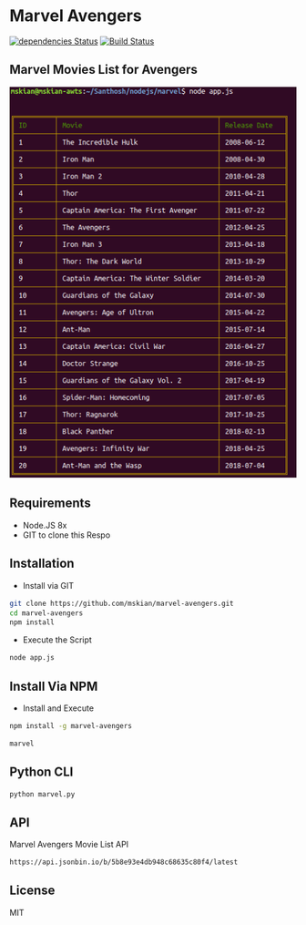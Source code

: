 # Marvel Avengers

[![dependencies Status](https://david-dm.org/mskian/marvel-avengers/status.svg)](https://david-dm.org/mskian/marvel-avengers) [![Build Status](https://travis-ci.org/mskian/marvel-avengers.svg?branch=master)](https://travis-ci.org/mskian/marvel-avengers)

## Marvel Movies List for Avengers

<p align="center">
<img src="https://raw.githubusercontent.com/mskian/marvel-avengers/master/screenshot.png">
</p>

## Requirements

- Node.JS 8x
- GIT to clone this Respo

## Installation

- Install via GIT

```bash
git clone https://github.com/mskian/marvel-avengers.git
cd marvel-avengers
npm install
```

- Execute the Script

```bash
node app.js
```

## Install Via NPM

- Install and Execute

```bash
npm install -g marvel-avengers
```

```bash
marvel
```

## Python CLI

```bash
python marvel.py
```

## API

Marvel Avengers Movie List API

```bash
https://api.jsonbin.io/b/5b8e93e4db948c68635c80f4/latest
```

## License

MIT
